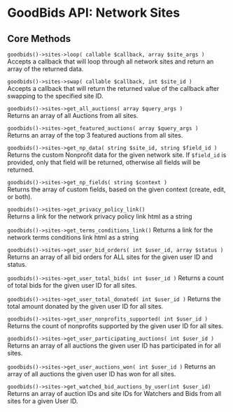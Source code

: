# GoodBids API: Network Sites

## Core Methods

`goodbids()->sites->loop( callable $callback, array $site_args )`  
Accepts a callback that will loop through all network sites and return an array of the returned data.

`goodbids()->sites->swap( callable $callback, int $site_id )`  
Accepts a callback that will return the returned value of the callback after swapping to the specified site ID.

`goodbids()->sites->get_all_auctions( array $query_args )`  
Returns an array of all Auctions from all sites.

`goodbids()->sites->get_featured_auctions( array $query_args )`  
Returns an array of the top 3 featured auctions from all sites.

`goodbids()->sites->get_np_data( string $site_id, string $field_id )`  
Returns the custom Nonprofit data for the given network site. If `$field_id` is provided, only that field will be returned, otherwise all fields will be returned.

`goodbids()->sites->get_np_fields( string $context )`  
Returns the array of custom fields, based on the given context (create, edit, or both).

`goodbids()->sites->get_privacy_policy_link()`  
Returns a link for the network privacy policy link html as a string

`goodbids()->sites->get_terms_conditions_link()`
Returns a link for the network terms conditions link html as a string

`goodbids()->sites->get_user_bid_orders( int $user_id, array $status )`
Returns an array of all bid orders for ALL sites for the given user ID and status.

`goodbids()->sites->get_user_total_bids( int $user_id )`
Returns a count of total bids for the given user ID for all sites.

`goodbids()->sites->get_user_total_donated( int $user_id )`
Returns the total amount donated by the given user ID for all sites.

`goodbids()->sites->get_user_nonprofits_supported( int $user_id )`
Returns the count of nonprofits supported by the given user ID for all sites.

`goodbids()->sites->get_user_participating_auctions( int $user_id )`
Returns an array of all auctions the given user ID has participated in for all sites.

`goodbids()->sites->get_user_auctions_won( int $user_id )`
Returns an array of all auctions the given user ID has won for all sites.

`goodbids()->sites->get_watched_bid_auctions_by_user(int $user_id)`
Returns an array of auction IDs and site IDs for Watchers and Bids from all sites for a given User ID.
